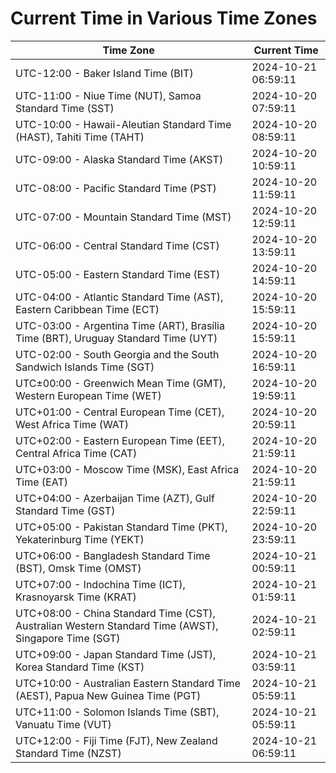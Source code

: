 # Current Time in Various Time Zones

| Time Zone | Current Time |
|-----------|--------------|
| UTC-12:00 - Baker Island Time (BIT) | 2024-10-21 06:59:11 |
| UTC-11:00 - Niue Time (NUT), Samoa Standard Time (SST) | 2024-10-20 07:59:11 |
| UTC-10:00 - Hawaii-Aleutian Standard Time (HAST), Tahiti Time (TAHT) | 2024-10-20 08:59:11 |
| UTC-09:00 - Alaska Standard Time (AKST) | 2024-10-20 10:59:11 |
| UTC-08:00 - Pacific Standard Time (PST) | 2024-10-20 11:59:11 |
| UTC-07:00 - Mountain Standard Time (MST) | 2024-10-20 12:59:11 |
| UTC-06:00 - Central Standard Time (CST) | 2024-10-20 13:59:11 |
| UTC-05:00 - Eastern Standard Time (EST) | 2024-10-20 14:59:11 |
| UTC-04:00 - Atlantic Standard Time (AST), Eastern Caribbean Time (ECT) | 2024-10-20 15:59:11 |
| UTC-03:00 - Argentina Time (ART), Brasília Time (BRT), Uruguay Standard Time (UYT) | 2024-10-20 15:59:11 |
| UTC-02:00 - South Georgia and the South Sandwich Islands Time (SGT) | 2024-10-20 16:59:11 |
| UTC±00:00 - Greenwich Mean Time (GMT), Western European Time (WET) | 2024-10-20 19:59:11 |
| UTC+01:00 - Central European Time (CET), West Africa Time (WAT) | 2024-10-20 20:59:11 |
| UTC+02:00 - Eastern European Time (EET), Central Africa Time (CAT) | 2024-10-20 21:59:11 |
| UTC+03:00 - Moscow Time (MSK), East Africa Time (EAT) | 2024-10-20 21:59:11 |
| UTC+04:00 - Azerbaijan Time (AZT), Gulf Standard Time (GST) | 2024-10-20 22:59:11 |
| UTC+05:00 - Pakistan Standard Time (PKT), Yekaterinburg Time (YEKT) | 2024-10-20 23:59:11 |
| UTC+06:00 - Bangladesh Standard Time (BST), Omsk Time (OMST) | 2024-10-21 00:59:11 |
| UTC+07:00 - Indochina Time (ICT), Krasnoyarsk Time (KRAT) | 2024-10-21 01:59:11 |
| UTC+08:00 - China Standard Time (CST), Australian Western Standard Time (AWST), Singapore Time (SGT) | 2024-10-21 02:59:11 |
| UTC+09:00 - Japan Standard Time (JST), Korea Standard Time (KST) | 2024-10-21 03:59:11 |
| UTC+10:00 - Australian Eastern Standard Time (AEST), Papua New Guinea Time (PGT) | 2024-10-21 05:59:11 |
| UTC+11:00 - Solomon Islands Time (SBT), Vanuatu Time (VUT) | 2024-10-21 05:59:11 |
| UTC+12:00 - Fiji Time (FJT), New Zealand Standard Time (NZST) | 2024-10-21 06:59:11 |
